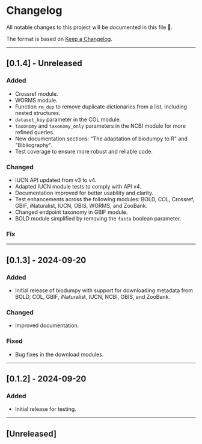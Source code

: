 # Changelog

All notable changes to this project will be documented in this file 🐔.

The format is based on [Keep a Changelog](https://keepachangelog.com/en/1.0.0/).

---

## [0.1.4] - Unreleased

### Added
- Crossref module.
- WORMS module.
- Function ``rm_dup`` to remove duplicate dictionaries from a list, including nested structures.
- ``dataset_key`` parameter in the COL module.
- ``taxonomy`` and ``taxonomy_only`` parameters in the NCBI module for more refined queries.
- New documentation sections: "The adaptation of biodumpy to R" and "Bibliography".
- Test coverage to ensure more robust and reliable code.

### Changed
- IUCN API updated from v3 to v4.
- Adapted IUCN module tests to comply with API v4.
- Documentation improved for better usability and clarity.
- Test enhancements across the following modules: BOLD, COL, Crossref, GBIF, iNaturalist, IUCN, OBIS, WORMS, and ZooBank.
- Changed endpoint taxonomy in GBIF module. 
- BOLD module simplified by removing the ``fasta`` boolean parameter.

### Fix

---

## [0.1.3] - 2024-09-20

### Added
- Initial release of biodumpy with support for downloading metadata from BOLD, COL, GBIF, iNaturalist, IUCN, NCBI, OBIS, and ZooBank.

### Changed
- Improved documentation.

### Fixed
- Bug fixes in the download modules.

---

## [0.1.2] - 2024-09-20

### Added
- Initial release for testing.

---

## [Unreleased]
